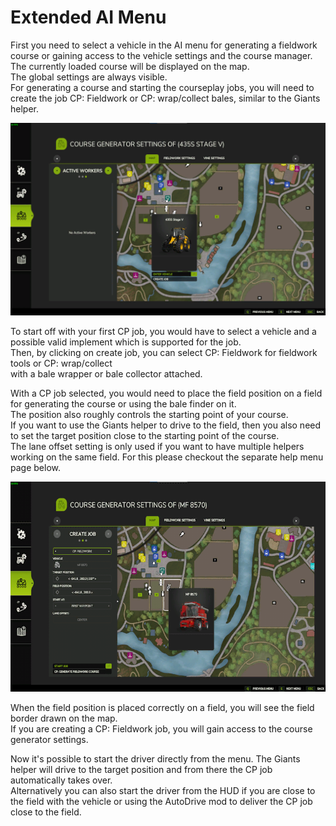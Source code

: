 # Extended AI Menu

  
First you need to select a vehicle in the AI menu for generating a fieldwork course or gaining access to the vehicle settings and the course manager.  
The currently loaded course will be displayed on the map.  
The global settings are always visible.  
For generating a course and starting the courseplay jobs, you will need to create the job CP: Fieldwork or CP: wrap/collect bales, similar to the Giants helper.  

![Image](../assets/images/startjobmenuhelp_0_0_1024_895.png)

  
To start off with your first CP job, you would have to select a vehicle and a possible valid implement which is supported for the job.  
Then, by clicking on create job, you can select CP: Fieldwork for fieldwork tools or CP: wrap/collect  
with a bale wrapper or bale collector attached.  

  
With a CP job selected, you would need to place the field position on a field for generating the course or using the bale finder on it.  
The position also roughly controls the starting point of your course.  
If you want to use the Giants helper to drive to the field, then you also need to set the target position close to the starting point of the course.  
The lane offset setting is only used if you want to have multiple helpers working on the same field. For this please checkout the separate help menu page below.  

![Image](../assets/images/readyjobmenuhelp_0_0_765_510.png)

  
When the field position is placed correctly on a field, you will see the field border drawn on the map.  
If you are creating a CP: Fieldwork job, you will gain access to the course generator settings.   

  
Now it's possible to start the driver directly from the menu. The Giants helper will drive to the target position and from there the CP job automatically takes over.  
Alternatively you can also start the driver from the HUD if you are close to the field with the vehicle or using the AutoDrive mod to deliver the CP job close to the field.  


